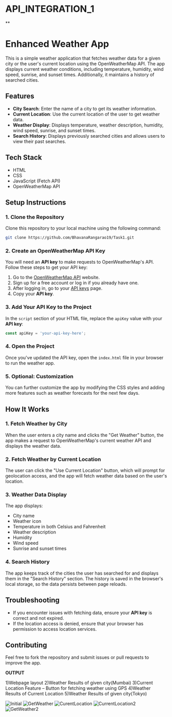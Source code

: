 # API_INTEGRATION_1

**

# **Enhanced Weather App**

This is a simple weather application that fetches weather data for a given city or the user's current location using the OpenWeatherMap API. The app displays current weather conditions, including temperature, humidity, wind speed, sunrise, and sunset times. Additionally, it maintains a history of searched cities.

## **Features**
- **City Search**: Enter the name of a city to get its weather information.
- **Current Location**: Use the current location of the user to get weather data.
- **Weather Display**: Displays temperature, weather description, humidity, wind speed, sunrise, and sunset times.
- **Search History**: Displays previously searched cities and allows users to view their past searches.

## **Tech Stack**
- HTML
- CSS
- JavaScript (Fetch API)
- OpenWeatherMap API

## **Setup Instructions**

### **1. Clone the Repository**
Clone this repository to your local machine using the following command:
```bash
git clone https://github.com/BhavanaRangarao19/Task1.git
```

### **2. Create an OpenWeatherMap API Key**
You will need an **API key** to make requests to OpenWeatherMap's API. Follow these steps to get your API key:
1. Go to the [OpenWeatherMap API](https://openweathermap.org/api) website.
2. Sign up for a free account or log in if you already have one.
3. After logging in, go to your [API keys](https://home.openweathermap.org/api_keys) page.
4. Copy your **API key**.

### **3. Add Your API Key to the Project**
In the `script` section of your HTML file, replace the `apiKey` value with your **API key**:
```javascript
const apiKey = 'your-api-key-here';
```

### **4. Open the Project**
Once you've updated the API key, open the `index.html` file in your browser to run the weather app.

### **5. Optional: Customization**
You can further customize the app by modifying the CSS styles and adding more features such as weather forecasts for the next few days.

## **How It Works**

### **1. Fetch Weather by City**
When the user enters a city name and clicks the "Get Weather" button, the app makes a request to OpenWeatherMap's current weather API and displays the weather data.

### **2. Fetch Weather by Current Location**
The user can click the "Use Current Location" button, which will prompt for geolocation access, and the app will fetch weather data based on the user's location.

### **3. Weather Data Display**
The app displays:
- City name
- Weather icon
- Temperature in both Celsius and Fahrenheit
- Weather description
- Humidity
- Wind speed
- Sunrise and sunset times

### **4. Search History**
The app keeps track of the cities the user has searched for and displays them in the "Search History" section. The history is saved in the browser's local storage, so the data persists between page reloads.

## **Troubleshooting**
- If you encounter issues with fetching data, ensure your **API key** is correct and not expired.
- If the location access is denied, ensure that your browser has permission to access location services.

## **Contributing**
Feel free to fork the repository and submit issues or pull requests to improve the app.


**OUTPUT**

1)Webpage layout
2)Weather Results of given city(Mumbai)
3)Current Location Feature – Button for fetching weather using GPS
4)Weather Results of Current Location
5)Weather Results of given city(Tokyo)

![Initial](https://github.com/user-attachments/assets/57230196-3222-45b2-ad7a-becfa01048bf)
![GetWeather](https://github.com/user-attachments/assets/ce2ffd88-5a28-4eaa-8a28-a7392530e86b)
![CurentLocation](https://github.com/user-attachments/assets/31a39084-f5f2-4cce-b99a-685619935df3)
![CurrentLocation2](https://github.com/user-attachments/assets/c9c2f135-5659-4221-b032-9597ddcf2675)
![GetWeather2](https://github.com/user-attachments/assets/d439719e-b182-4f49-b8bb-aad6b9dbdabf)


